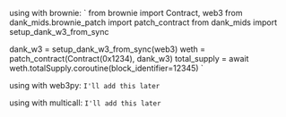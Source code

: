 
using with brownie:
`
from brownie import Contract, web3
from dank_mids.brownie_patch import patch_contract
from dank_mids import setup_dank_w3_from_sync

dank_w3 = setup_dank_w3_from_sync(web3)
weth = patch_contract(Contract(0x1234), dank_w3)
total_supply = await weth.totalSupply.coroutine(block_identifier=12345)
`

using with web3py:
`
I'll add this later
`

using with multicall:
`
I'll add this later
`
